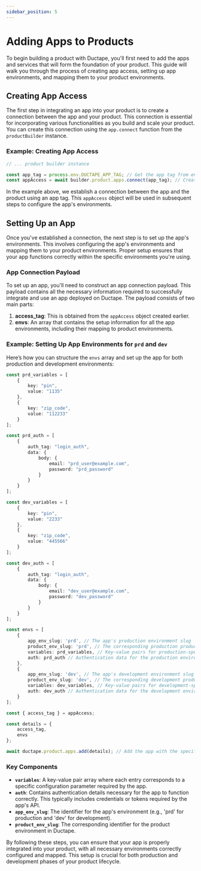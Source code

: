```yaml
---
sidebar_position: 5
---
```


# Adding Apps to Products

To begin building a product with Ductape, you'll first need to add the apps and services that will form the foundation of your product. This guide will walk you through the process of creating app access, setting up app environments, and mapping them to your product environments.

## Creating App Access

The first step in integrating an app into your product is to create a connection between the app and your product. This connection is essential for incorporating various functionalities as you build and scale your product. You can create this connection using the `app.connect` function from the `productBuilder` instance.

### Example: Creating App Access

```typescript
// ... product builder instance

const app_tag = process.env.DUCTAPE_APP_TAG; // Get the app tag from environment variables
const appAccess = await builder.product.apps.connect(app_tag); // Create app access
```

In the example above, we establish a connection between the app and the product using an app tag. This `appAccess` object will be used in subsequent steps to configure the app's environments.

## Setting Up an App

Once you've established a connection, the next step is to set up the app's environments. This involves configuring the app's environments and mapping them to your product environments. Proper setup ensures that your app functions correctly within the specific environments you're using.

### App Connection Payload

To set up an app, you'll need to construct an app connection payload. This payload contains all the necessary information required to successfully integrate and use an app deployed on Ductape. The payload consists of two main parts:

1. **access_tag**: This is obtained from the `appAccess` object created earlier.
2. **envs**: An array that contains the setup information for all the app environments, including their mapping to product environments.

### Example: Setting Up App Environments for `prd` and `dev`

Here’s how you can structure the `envs` array and set up the app for both production and development environments:

```typescript
const prd_variables = [
    {
        key: "pin",
        value: "1135"
    },
    {
        key: "zip_code",
        value: "112233"
    }
];

const prd_auth = [
    {
        auth_tag: "login_auth",
        data: {
            body: {
                email: "prd_user@example.com",
                password: "prd_password"
            }
        }
    }
];

const dev_variables = [
    {
        key: "pin",
        value: "2233"
    },
    {
        key: "zip_code",
        value: "445566"
    }
];

const dev_auth = [
    {
        auth_tag: "login_auth",
        data: {
            body: {
                email: "dev_user@example.com",
                password: "dev_password"
            }
        }
    }
];

const envs = [
    {
        app_env_slug: 'prd', // The app's production environment slug
        product_env_slug: 'prd', // The corresponding production product environment slug
        variables: prd_variables, // Key-value pairs for production-specific variables
        auth: prd_auth // Authentication data for the production environment
    },
    {
        app_env_slug: 'dev', // The app's development environment slug
        product_env_slug: 'dev', // The corresponding development product environment slug
        variables: dev_variables, // Key-value pairs for development-specific variables
        auth: dev_auth // Authentication data for the development environment
    }
];

const { access_tag } = appAccess;

const details = {
    access_tag,
    envs
};

await ductape.product.apps.add(details); // Add the app with the specified details for both environments
```

### Key Components

- **`variables`**: A key-value pair array where each entry corresponds to a specific configuration parameter required by the app.
- **`auth`**: Contains authentication details necessary for the app to function correctly. This typically includes credentials or tokens required by the app's API.
- **`app_env_slug`**: The identifier for the app's environment (e.g., 'prd' for production and 'dev' for development).
- **`product_env_slug`**: The corresponding identifier for the product environment in Ductape.

By following these steps, you can ensure that your app is properly integrated into your product, with all necessary environments correctly configured and mapped. This setup is crucial for both production and development phases of your product lifecycle.